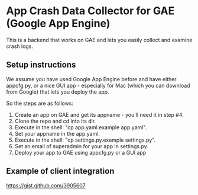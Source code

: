 App Crash Data Collector for GAE (Google App Engine)
=============

This is a backend that works on GAE and lets you easily collect and examine crash logs.

Setup instructions
-------

We assume you have used Google App Engine before and have either appcfg.py, or a nice GUI app - especially for Mac (which you can download from Google) that lets you deploy the app.

So the steps are as follows:

1. Create an app on GAE and get its appname - you'll need it in step #4.
2. Clone the repo and cd into its dir.
3. Execute in the shell: "cp app.yaml.example app.yaml".
4. Set your appname in the app.yaml.
5. Execute in the shell: "cp settings.py.example settings.py".
6. Set an email of superadmin for your app in settings.py.
7. Deploy your app to GAE using appcfg.py or a GUI app

Example of client integration
-------

https://gist.github.com/3905607